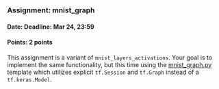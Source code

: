 ### Assignment: mnist_graph
#### Date: Deadline: Mar 24, 23:59
#### Points: 2 points

This assignment is a variant of `mnist_layers_activations`. Your goal is to
implement the same functionality, but this time using the
[mnist_graph.py](https://github.com/ufal/npfl114/tree/master/labs/01/mnist_graph.py)
template which utilizes explicit `tf.Session` and `tf.Graph` instead
of a `tf.keras.Model`.
